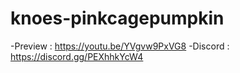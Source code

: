 # knoes-pinkcagepumpkin

-Preview : https://youtu.be/YVgvw9PxVG8
-Discord : https://discord.gg/PEXhhkYcW4
